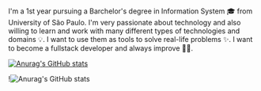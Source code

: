 I'm a 1st year pursuing a Barchelor's degree in Information System 🎓 from University of São Paulo. I'm very passionate about technology and also willing to learn and work with many different types of technologies and domains 💡. I want to use them as tools to solve real-life problems ✨. I want to become a fullstack developer and always improve 👨‍💻.

[![Anurag's GitHub stats](https://github-readme-stats.vercel.app/api?username=zizo-xd)](https://github.com/anuraghazra/github-readme-stats)

!![Anurag's GitHub stats](https://github-readme-stats.vercel.app/api?username=zizo-xd&show_icons=true)

